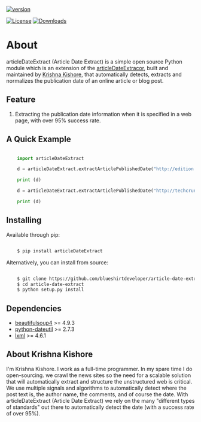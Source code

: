 [![version][pypi-version]][pypi-url]

[![License][pypi-license]][license-url]
[![Downloads][pypi-downloads]][pypi-url]


About
=====

articleDateExtract (Article Date Extract) is a simple open source Python module which is an extension of the [articleDateExtracor](https://pypi.org/project/articleDateExtractor/), built and maintained by [Krishna Kishore](https://webruster.tk), that automatically detects, extracts and normalizes the publication date of an online article or blog post.

## Feature


1.  Extracting the publication date information when it is specified in a web page, with over 95% success rate.


## A Quick Example


```python

    import articleDateExtract

    d = articleDateExtract.extractArticlePublishedDate("http://edition.cnn.com/2015/11/28/opinions/sutter-cop21-paris-preview-two-degrees/index.html")

    print (d)

    d = articleDateExtract.extractArticlePublishedDate("http://techcrunch.com/2015/11/29/tyro-payments/")

    print (d)

```


## Installing

Available through pip:

```bash

    $ pip install articleDateExtract
```
Alternatively, you can install from source:

```bash

    $ git clone https://github.com/blueshirtdeveloper/article-date-extract.git
    $ cd article-date-extract
    $ python setup.py install
```

## Dependencies

* [beautifulsoup4](http://www.crummy.com/software/BeautifulSoup/bs4/) >= 4.9.3
* [python-dateutil](https://github.com/dateutil/dateutil/) >= 2.7.3
* [lxml](lxml.de) >= 4.6.1


## About Krishna Kishore


I'm Krishna Kishore. I work as a full-time programmer. In my spare time I do open-sourcing. we crawl the news sites so the need for a scalable solution that will automatically extract and structure the unstructured web is critical. We use multiple signals and algorithms to automatically detect where the post text is, the author name, the comments,
and of course the date. With articleDateExtract (Article Date Extract) we rely on the many "different types of standards" out there to automatically detect the date (with a success rate of over 95%).




[license-url]: https://github.com/blueshirtdeveloper/article-date-extract/blob/main/LICENSE



[pypi-url]: https://pypi.python.org/pypi/articleDateExtract
[pypi-license]: https://img.shields.io/pypi/l/articleDateExtract.svg
[pypi-version]: https://img.shields.io/pypi/v/articleDateExtract.svg?style=flat
[pypi-downloads]: https://img.shields.io/pypi/dm/articleDateExtract.svg?style=flat
